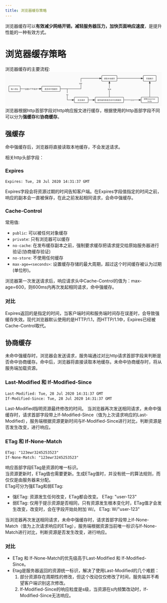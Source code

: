 ```yaml
---
title: 浏览器缓存策略
---
```


浏览器缓存可以**有效减少网络开销，减轻服务器压力，加快页面响应速度**，是提升性能的一种有效方式。 
<!-- more -->

# 浏览器缓存策略
浏览器缓存的主要流程: 
![cache](../assets/cache.jpg)
浏览器根据http首部字段对http响应报文进行缓存，根据使用的http首部字段不同可以分为**强缓存**和**协商缓存**。
## 强缓存
命中强缓存后，浏览器将直接读取本地缓存，不会发送请求。  

相关http头部字段：
### Expires
```
Expires: Tue, 28 Jul 2020 14:31:37 GMT
```
Expires字段会将资源过期的时间告知客户端。在Expires字段值指定的时间之前，响应的副本会一直被保存，在此之前发起相同请求，会命中强缓存。
### Cache-Control
常用值: 
- `public`: 可以被任何对象缓存
- `private`: 只有浏览器可以缓存
- `no-cache`: 在发布缓存副本之前，强制要求缓存把请求提交给原始服务器进行验证(协商缓存验证)
- `no-store`: 不使用任何缓存
- `max-age=<seconds>`: 设置缓存存储的最大周期，超过这个时间缓存被认为过期(单位秒)。

浏览器第一次发送请求后，响应请求头中Cache-Control的值为：max-age=600，则600ms内再次发起相同请求，命中强缓存。

### 对比
Expires返回的是指定的时间，当客户端时间和服务端时间存在误差时，会导致强缓存失效。现代浏览器默认使用的是HTTP/1.1，而HTTP/1.1中，Expires已经被Cache-Control取代。

## 协商缓存
未命中强缓存时，浏览器会发送请求，服务端通过对比http请求首部字段来判断是否命中协商缓存。命中后，浏览器将直接读取本地缓存。未命中协商缓存时，将从服务端加载资源。

### Last-Modified 和 If-Modified-Since
```
Last-Modified: Tue, 28 Jul 2020 14:31:37 GMT
If-Modified-Since: Tue, 28 Jul 2020 14:31:37 GMT
```
Last-Modified指明资源最终修改的时间。
当浏览器再次发送相同请求，未命中强缓存时，请求首部字段带上If-Modified-Since（值为上次请求响应的Last-Modified），服务端根据资源更新时间与If-Modified-Since进行对比，判断资源是否发生改变，进行响应。

### ETag 和 If-None-Match
```
ETag: "123ewr3245253523"
If-None-Match: "123ewr3245253523"
```
响应首部字段ETag是资源的唯一标识。  
当资源更新时，ETag值也需要更新。生成ETag值时，并没有统一的算法规则，而仅仅是由服务器来分配。  
ETag可分为强ETag和弱ETag: 
- 强ETag: 资源发生任何改变，ETag都会改变。
    ETag: "user-123"
- 弱ETag: 仅用于提示资源是否相同，只有资源发生根本变化时，ETag值才会发生改变，改变时，会在字段开始处附加 W/。
    ETag: W/"user-123"  

当浏览器再次发送相同请求，未命中强缓存时，请求首部字段带上If-None-Match（值为上次请求响应的ETag），服务端根据资源当前唯一标识与If-None-Match进行对比，判断资源是否发生改变，进行响应。
### 对比
- ETag 和 If-None-Match的优先级高于Last-Modified 和 If-Modified-Since。
- Etag是服务器返回的资源统一标识，解决了使用Last-Modified的几个难题：
    1. 部分资源存在周期性的修改，但这个改动仅仅修改了时间，服务端并不希望客户端识别这次修改。
    2. If-Modified-Since的响应粒度是s级，当资源在s内频繁改动时，If-Modified-Since无法响应。
